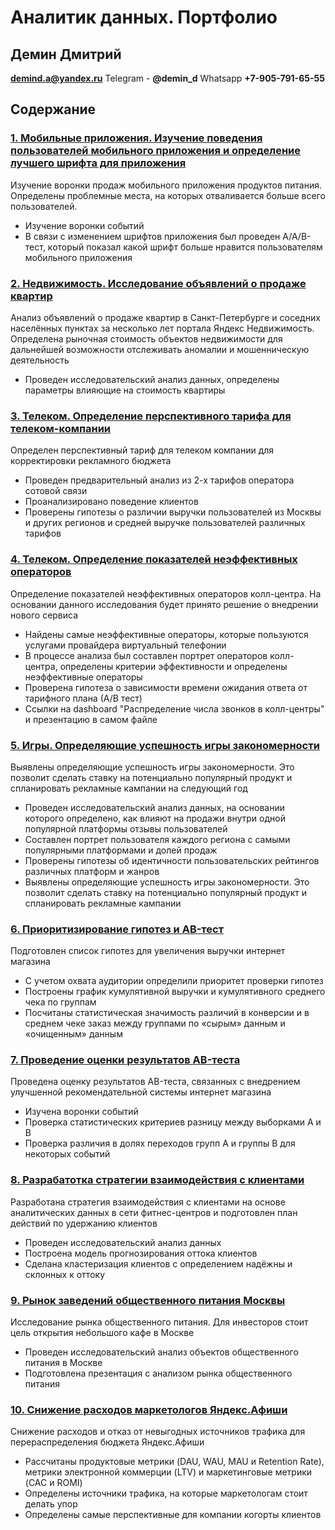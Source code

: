 # Аналитик данных. Портфолио

## **Демин Дмитрий**     

**demind.a@yandex.ru**
Telegram - **@demin_d** 
Whatsapp **+7-905-791-65-55**


## Содержание

### [**1. Мобильные приложения. Изучение поведения пользователей мобильного приложения и определение лучшего шрифта для приложения**](https://github.com/DeminDmitry/data_analyst-portfolio/blob/main/Project/Изучение%20поведения%20пользователей%20мобильного%20приложения_git.ipynb)

Изучение воронки продаж мобильного приложения продуктов питания. Определены проблемные места, на которых отваливается больше всего пользователей.

+ Изучение воронки событий
+ В связи с изменением шрифтов приложения был проведен A/A/B-тест, который показал какой шрифт больше нравится пользователям мобильного приложения


### [**2. Недвижимость. Исследование объявлений о продаже квартир**](https://github.com/DeminDmitry/data_analyst-portfolio/blob/main/Project/Исследование%20объявлений%20о%20продаже%20квартир_git.ipynb)

Анализ объявлений о продаже квартир в Санкт-Петербурге и соседних населённых пунктах за несколько лет портала Яндекс Недвижимость. Определена рыночная стоимость объектов недвижимости для дальнейшей возможности отслеживать аномалии и мошенническую деятельность

+ Проведен исследовательский анализ данных, определены параметры влияющие на стоимость квартиры


### [**3. Телеком. Определение перспективного тарифа для телеком-компании**](https://github.com/DeminDmitry/data_analyst-portfolio/blob/main/Project/Определение%20перспективного%20тарифа%20для%20телеком-компании_git.ipynb)

Определен перспективный тариф для телеком компании для корректировки рекламного бюджета

+ Проведен предварительный анализ из 2-х тарифов оператора сотовой связи
+ Проанализировано поведение клиентов
+ Проверены гипотезы о различии выручки пользователей из Москвы и других регионов и средней выручке пользователей различных тарифов


### [**4. Телеком. Определение показателей неэффективных операторов**](https://github.com/DeminDmitry/data_analyst-portfolio/blob/main/Project/Определение%20показателей%20неэффективных%20операторов_git.ipynb)

Определение показателей неэффективных операторов колл-центра. На основании данного исследования будет принято решение о внедрении нового сервиса

+ Найдены самые неэффективные операторы, которые пользуются услугами провайдера виртуальный телефонии
+ В процессе анализа был составлен портрет операторов колл-центра, определены критерии эффективности и определены неэффективные операторы
+ Проверена гипотеза о зависимости времени ожидания ответа от тарифного плана (А/В тест)
+ Ссылки на dashboard "Распределение числа звонков в колл-центры" и презентацию в самом файле


### [**5. Игры. Определяющие успешность игры закономерности**](https://github.com/DeminDmitry/data_analyst-portfolio/blob/main/Project/Определяющие%20успешность%20игры%20закономерности%20_git.ipynb)

Выявлены определяющие успешность игры закономерности. Это позволит сделать ставку на потенциально популярный продукт и спланировать рекламные кампании на следующий год

+ Проведен исследовательский анализ данных, на основании которого определено, как влияют на продажи внутри одной популярной платформы отзывы пользователей
+ Составлен портрет пользователя каждого региона с самыми популярными платформами и долей продаж
+ Проверены гипотезы об идентичности пользовательских рейтингов различных платформ и жанров
+ Выявлены определяющие успешность игры закономерности. Это позволит сделать ставку на потенциально популярный продукт и спланировать рекламные кампании


### [**6. Приоритизирование гипотез и AB-тест**](https://github.com/DeminDmitry/data_analyst-portfolio/blob/main/Project/Приоритизирование%20гипотез%20и%20AB-тест_git.ipynb)

 Подготовлен список гипотез для увеличения выручки интернет магазина
 + С учетом охвата аудитории определили приоритет проверки гипотез
 + Построены график кумулятивной выручки и кумулятивного среднего чека по группам
 + Посчитаны статистическая значимость различий в конверсии и в среднем чеке заказ между группами по «сырым» данным и «очищенным» данным


### [**7. Проведение оценки результатов AB-теста**](https://github.com/DeminDmitry/data_analyst-portfolio/blob/main/Project/Проведение%20оценки%20результатов%20AB-теста_git.ipynb)

Проведена оценку результатов AB-теста, связанных с внедрением улучшенной рекомендательной системы интернет магазина
+ Изучена воронки событий
+ Проверка статистических критериев разницу между выборками A и B
+ Проверка различия в долях переходов групп A и группы B для некоторых событий


### [**8. Разрабатотка стратегии взаимодействия с клиентами**](https://github.com/DeminDmitry/data_analyst-portfolio/blob/main/Project/Разрабатотка%20стратегии%20взаимодействия%20с%20клиентами_git.ipynb)

Разработана стратегия взаимодействия с клиентами на основе аналитических данных в сети фитнес-центров и подготовлен план действий по удержанию клиентов
+ Проведен исследовательский анализ данных
+ Построена модель прогнозирования оттока клиентов
+ Сделана кластеризация клиентов с определением надёжны и склонных к оттоку


### [**9. Рынок заведений общественного питания Москвы**](https://github.com/DeminDmitry/data_analyst-portfolio/blob/main/Project/Рынок%20заведений%20общественного%20питания%20Москвы_git.ipynb)

Исследование рынка общественного питания. Для инвесторов стоит цель открытия небольшого кафе в Москве
+ Проведен исследовательский анализ объектов общественного питания в Москве
+ Подготовлена презентация с анализом рынка общественного питания


### [**10. Снижение расходов маркетологов Яндекс.Афиши**](https://github.com/DeminDmitry/data_analyst-portfolio/blob/main/Project/Снижение%20расходов%20маркетологов%20Яндекс.Афиши-git.ipynb)

Снижение расходов и отказ от невыгодных источников трафика для перераспределения бюджета Яндекс.Афиши
+ Рассчитаны продуктовые метрики (DAU, WAU, MAU и Retention Rate),  метрики электронной коммерции (LTV) и маркетинговые метрики (CAC и ROMI)
+ Определены источники трафика, на которые маркетологам стоит делать упор
+ Определены самые перспективные для компании когорты клиентов
